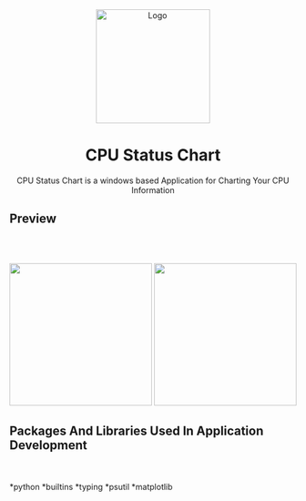 <div align="center">
  <a href="https://github.com/ariaramin/Crypto">
    <img src="https://github.com/shervinbdndev/CPUStatusChart/blob/master/Preview/logo%403x.png" alt="Logo" width="200">
  </a>

  <h1 align="center">CPU Status Chart</h1>

  <p align="center">
    CPU Status Chart is a windows based Application for Charting Your CPU Information
  </p>
</div>


## Preview
<br><br>
<p align="center">
  <img src="https://github.com/shervinbdndev/CPUStatusChart/blob/master/Preview/preview%403x.png" width="250" /> 
  <img src="https://github.com/shervinbdndev/CPUStatusChart/blob/master/Preview/windows11.png" width="250" />
</p>


## Packages And Libraries Used In Application Development
<br><br>
*python
*builtins
*typing
*psutil
*matplotlib

